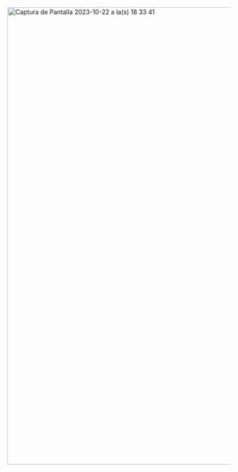 <img width="1034" alt="Captura de Pantalla 2023-10-22 a la(s) 18 33 41" src="https://github.com/REUBATCODE/recursividad/assets/126991341/47e1a3c1-6e58-4e09-9358-a201bc3fc827">
